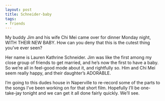 ```yaml
---
layout: post
title: Schneider-baby
tags:
- friends
---
```

My buddy Jim and his wife Chi Mei came over for dinner Monday night, WITH THEIR NEW BABY. How can you deny that this is the cutest thing you’ve ever seen?

Her name is Lauren Kathrine Schneider. Jim was like the first among my close group of friends to get married, and he’s now the first to have a baby. So we’re all in feel-good mode about it, and rightfully so. Him and Chi Mei seem really happy, and their daughter’s ADORABLE.

I’m going to this dudes house in Naperville to re-record some of the parts to the songs I’ve been working on for that short film. Hopefully I’ll be one-take-jay tonight and we can get it all done fairly quickly. We’ll see.

